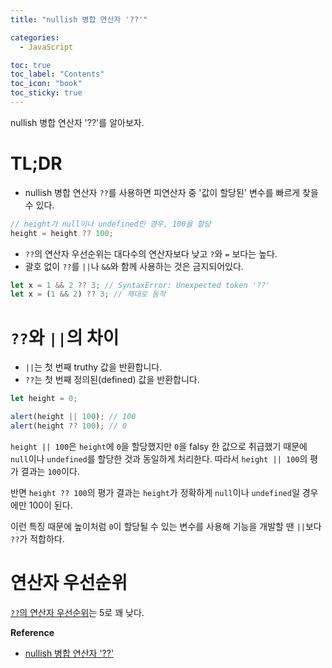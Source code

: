 ```yaml
---
title: "nullish 병합 연산자 '??'"

categories:
  - JavaScript

toc: true
toc_label: "Contents"
toc_icon: "book"
toc_sticky: true
---
```


nullish 병합 연산자 '??'를 알아보자.

# TL;DR

- nullish 병합 연산자 `??`를 사용하면 피연산자 중 '값이 할당된' 변수를 빠르게 찾을 수 있다.

```javascript
// height가 null이나 undefined인 경우, 100을 할당
height = height ?? 100;
```

- `??`의 연산자 우선순위는 대다수의 연산자보다 낮고 `?`와 `=` 보다는 높다.
- 괄호 없이 `??`를 `||`나 `&&`와 함께 사용하는 것은 금지되어있다.

```javascript
let x = 1 && 2 ?? 3; // SyntaxError: Unexpected token '??'
let x = (1 && 2) ?? 3; // 제대로 동작
```

# `??`와 `||`의 차이

- `||`는 첫 번째 truthy 값을 반환합니다.
- `??`는 첫 번째 정의된(defined) 값을 반환합니다.

```javascript
let height = 0;

alert(height || 100); // 100
alert(height ?? 100); // 0
```

`height || 100`은 `height`에 `0`을 할당했지만 `0`을 falsy 한 값으로 취급했기 때문에 `null`이나 `undefined`를 할당한 것과 동일하게 처리한다. 따라서 `height || 100`의 평가 결과는 `100`이다.

반면 `height ?? 100`의 평가 결과는 `height`가 정확하게 `null`이나 `undefined`일 경우에만 100이 된다.

이런 특징 때문에 높이처럼 `0`이 할당될 수 있는 변수를 사용해 기능을 개발할 땐 `||`보다 `??`가 적합하다.

# 연산자 우선순위

[`??`의 연산자 우선순위](https://developer.mozilla.org/en-US/docs/Web/JavaScript/Reference/Operators/Operator_precedence#table)는 5로 꽤 낮다.

**Reference**

- [nullish 병합 연산자 '??'](https://ko.javascript.info/nullish-coalescing-operator)
